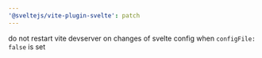 ```yaml
---
'@sveltejs/vite-plugin-svelte': patch
---
```


do not restart vite devserver on changes of svelte config when `configFile: false` is set
